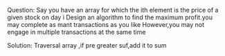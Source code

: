 Question:
    Say you have an array for which the ith element is the price of a given stock on day i
    Design an algorithm to find the maximum profit.you may complete as mant transactions as you like
    However,you may not engage in multiple transactions at the same time

Solution:
    Traversal array ,if pre greater suf,add it to sum
